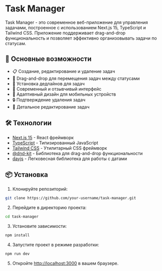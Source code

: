 # Task Manager

Task Manager - это современное веб-приложение для управления задачами, построенное с использованием Next.js 15, TypeScript и Tailwind CSS. Приложение поддерживает drag-and-drop функциональность и позволяет эффективно организовывать задачи по статусам.

## 🚀 Основные возможности

- 📋 Создание, редактирование и удаление задач
- 🔄 Drag-and-drop для перемещения задач между статусами
- 📅 Установка дедлайнов для задач
- 🎨 Современный и отзывчивый интерфейс
- 📱 Адаптивный дизайн для мобильных устройств
- 🔒 Подтверждение удаления задач
- 📝 Детальное редактирование задач

## 🛠 Технологии

- [Next.js 15](https://nextjs.org/) - React фреймворк
- [TypeScript](https://www.typescriptlang.org/) - Типизированный JavaScript
- [Tailwind CSS](https://tailwindcss.com/) - Утилитарный CSS фреймворк
- [@dnd-kit](https://dnd-kit.com/) - Библиотека для drag-and-drop функциональности
- [dayjs](https://day.js.org/) - Легковесная библиотека для работы с датами

## 📦 Установка

1. Клонируйте репозиторий:
```bash
git clone https://github.com/your-username/task-manager.git
```

2. Перейдите в директорию проекта:
```bash
cd task-manager
```

3. Установите зависимости:
```bash
npm install
```

4. Запустите проект в режиме разработки:
```bash
npm run dev
```

5. Откройте [http://localhost:3000](http://localhost:3000) в вашем браузере.
